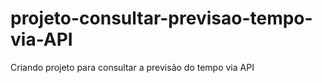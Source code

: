 # projeto-consultar-previsao-tempo-via-API
Criando projeto para consultar a previsão do tempo via API
